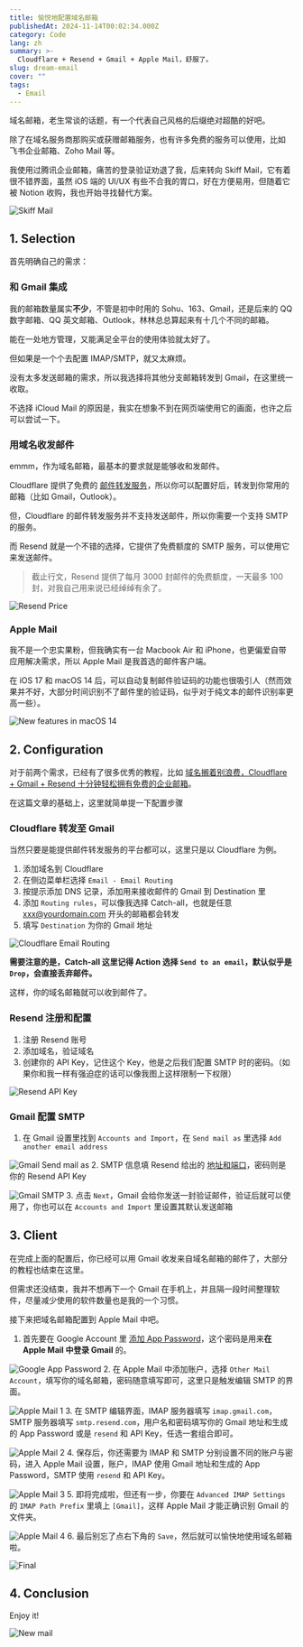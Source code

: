 ```yaml
---
title: 愉悦地配置域名邮箱
publishedAt: 2024-11-14T00:02:34.000Z
category: Code
lang: zh
summary: >-
  Cloudflare + Resend + Gmail + Apple Mail，舒服了。
slug: dream-email
cover: ""
tags:
  - Email
---
```


域名邮箱，老生常谈的话题，有一个代表自己风格的后缀绝对超酷的好吧。

除了在域名服务商那购买或获赠邮箱服务，也有许多免费的服务可以使用，比如 飞书企业邮箱、Zoho Mail 等。

我使用过腾讯企业邮箱，痛苦的登录验证劝退了我，后来转向 Skiff Mail，它有着很不错界面，虽然 iOS 端的 UI/UX 有些不合我的胃口，好在方便易用，但随着它被 Notion 收购，我也开始寻找替代方案。

![Skiff Mail](./image/dream-email/skiff.png)

## 1. Selection

首先明确自己的需求：

### 和 Gmail 集成

我的邮箱数量属实**不少**，不管是初中时用的 Sohu、163、Gmail，还是后来的 QQ 数字邮箱、QQ 英文邮箱、Outlook，林林总总算起来有十几个不同的邮箱。

能在一处地方管理，又能满足全平台的使用体验就太好了。

但如果是一个个去配置 IMAP/SMTP，就又太麻烦。

没有太多发送邮箱的需求，所以我选择将其他分支邮箱转发到 Gmail，在这里统一收取。

不选择 iCloud Mail 的原因是，我实在想象不到在网页端使用它的画面，也许之后可以尝试一下。

### 用域名收发邮件

emmm，作为域名邮箱，最基本的要求就是能够收和发邮件。

Cloudflare 提供了免费的 [邮件转发服务](https://www.cloudflare.com/developer-platform/products/email-routing/)，所以你可以配置好后，转发到你常用的邮箱（比如 Gmail，Outlook）。

但，Cloudflare 的邮件转发服务并不支持发送邮件，所以你需要一个支持 SMTP 的服务。

而 Resend 就是一个不错的选择，它提供了免费额度的 SMTP 服务，可以使用它来发送邮件。

> 截止行文，Resend 提供了每月 3000 封邮件的免费额度，一天最多 100 封，对我自己用来说已经绰绰有余了。

![Resend Price](./image/dream-email/resend-price.png)

### Apple Mail

我不是一个忠实果粉，但我确实有一台 Macbook Air 和 iPhone，也更偏爱自带应用解决需求，所以 Apple Mail 是我首选的邮件客户端。

在 iOS 17 和 macOS 14 后，可以自动复制邮件验证码的功能也很吸引人（然而效果并不好，大部分时间识别不了邮件里的验证码，似乎对于纯文本的邮件识别率更高一些）。

![New features in macOS 14](./image/dream-email/mail-macos-14.png)

## 2. Configuration

对于前两个需求，已经有了很多优秀的教程，比如 [域名搁着别浪费，Cloudflare + Gmail + Resend 十分钟轻松拥有免费的企业邮箱](https://cleanclip.cc/zh/developer/cloudflare-worker-gmail-resend-enterprise-email/)。

在这篇文章的基础上，这里就简单提一下配置步骤

### Cloudflare 转发至 Gmail

当然只要是能提供邮件转发服务的平台都可以，这里只是以 Cloudflare 为例。

1. 添加域名到 Cloudflare
2. 在侧边菜单栏选择 `Email - Email Routing`
3. 按提示添加 DNS 记录，添加用来接收邮件的 Gmail 到 Destination 里
4. 添加 `Routing rules`，可以像我选择 Catch-all，也就是任意 <xxx@yourdomain.com> 开头的邮箱都会转发
5. 填写 `Destination` 为你的 Gmail 地址

![Cloudflare Email Routing](./image/dream-email/cf-mail.png)

**需要注意的是，Catch-all 这里记得 Action 选择 `Send to an email`，默认似乎是 `Drop`，会直接丢弃邮件。**

这样，你的域名邮箱就可以收到邮件了。

### Resend 注册和配置

1. 注册 Resend 账号
2. 添加域名，验证域名
3. 创建你的 API Key，记住这个 Key，他是之后我们配置 SMTP 时的密码。（如果你和我一样有强迫症的话可以像我图上这样限制一下权限）

![Resend API Key](./image/dream-email/resend-key.png)

### Gmail 配置 SMTP

1. 在 Gmail 设置里找到 `Accounts and Import`，在 `Send mail as` 里选择 `Add another email address`

![Gmail Send mail as](./image/dream-email/gmail-send-as.png)
2. SMTP 信息填 Resend 给出的 [地址和端口](https://resend.com/docs/send-with-smtp#smtp-credentials)，密码则是你的 Resend API Key

![Gmail SMTP](./image/dream-email/gmail-smtp.png)
3. 点击 `Next`，Gmail 会给你发送一封验证邮件，验证后就可以使用了，你也可以在 `Accounts and Import` 里设置其默认发送邮箱

## 3. Client

在完成上面的配置后，你已经可以用 Gmail 收发来自域名邮箱的邮件了，大部分的教程也结束在这里。

但需求还没结束，我并不想再下一个 Gmail 在手机上，并且隔一段时间整理软件，尽量减少使用的软件数量也是我的一个习惯。

接下来把域名邮箱配置到 Apple Mail 中吧。

1. 首先要在 Google Account 里 [添加 App Password](https://myaccount.google.com/apppasswords)，这个密码是用来**在 Apple Mail 中登录 Gmail** 的。

![Google App Password](./image/dream-email/google-app-pwd.png)
2. 在 Apple Mail 中添加账户，选择 `Other Mail Account`，填写你的域名邮箱，密码随意填写即可，这里只是触发编辑 SMTP 的界面。

![Apple Mail 1](./image/dream-email/mail-1.png)
3. 在 SMTP 编辑界面，IMAP 服务器填写 `imap.gmail.com`，SMTP 服务器填写 `smtp.resend.com`，用户名和密码填写你的 Gmail 地址和生成的 App Password 或是 `resend` 和 API Key，任选一套组合即可。

![Apple Mail 2](./image/dream-email/mail-2.png)
4. 保存后，你还需要为 IMAP 和 SMTP 分别设置不同的账户与密码，进入 Apple Mail 设置，账户，IMAP 使用 Gmail 地址和生成的 App Password，SMTP 使用 `resend` 和 API Key。

![Apple Mail 3](./image/dream-email/mail-3.png)
5. 即将完成啦，但还有一步，你要在 `Advanced IMAP Settings` 的 `IMAP Path Prefix` 里填上 `[Gmail]`，这样 Apple Mail 才能正确识别 Gmail 的文件夹。

![Apple Mail 4](./image/dream-email/mail-4.png)
6. 最后别忘了点右下角的 `Save`，然后就可以愉快地使用域名邮箱啦。

![Final](./image/dream-email/final.png)

## 4. Conclusion

Enjoy it!

![New mail](./image/dream-email/new-mail.png)
